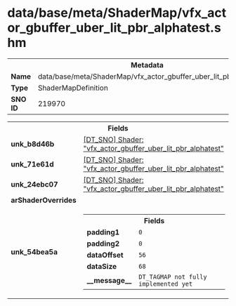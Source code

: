 <h1>data/base/meta/ShaderMap/vfx_actor_gbuffer_uber_lit_pbr_alphatest.shm</h1><table><tr><th colspan="100%">Metadata</th></tr><tr><td><b>Name</b></td><td>data/base/meta/ShaderMap/vfx_actor_gbuffer_uber_lit_pbr_alphatest.shm</td></tr><tr><td><b>Type</b></td><td>ShaderMapDefinition</td></tr><tr><td><b>SNO ID</b></td><td>219970</td></tr></table>

<table><tr><th colspan="100%">Fields</th></tr><tr><td><b>unk_b8d46b</b></td><td><a href="..\Shader\vfx_actor_gbuffer_uber_lit_pbr_alphatest.shd">[DT_SNO] Shader: "vfx_actor_gbuffer_uber_lit_pbr_alphatest"</a></td></tr><tr><td><b>unk_71e61d</b></td><td><a href="..\Shader\vfx_actor_gbuffer_uber_lit_pbr_alphatest.shd">[DT_SNO] Shader: "vfx_actor_gbuffer_uber_lit_pbr_alphatest"</a></td></tr><tr><td><b>unk_24ebc07</b></td><td><a href="..\Shader\vfx_actor_gbuffer_uber_lit_pbr_alphatest.shd">[DT_SNO] Shader: "vfx_actor_gbuffer_uber_lit_pbr_alphatest"</a></td></tr><tr><td><b>arShaderOverrides</b></td><td></td></tr><tr><td><b>unk_54bea5a</b></td><td><table><tr><th colspan="100%">Fields</th></tr><tr><td><b>padding1</b></td><td><code>0</code></td></tr><tr><td><b>padding2</b></td><td><code>0</code></td></tr><tr><td><b>dataOffset</b></td><td><code>56</code></td></tr><tr><td><b>dataSize</b></td><td><code>68</code></td></tr><tr><td><b>__message__</b></td><td><code>DT_TAGMAP not fully implemented yet</code></td></tr></table>

</td></tr></table>


